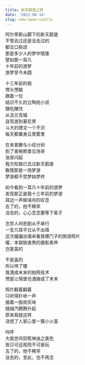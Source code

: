```yaml
---
title: 新天鹅堡之梦
date: '2021-06-14'
slug: new-swan-castle
---
```


阿尔卑斯山脚下的新天鹅堡  
不管去过还是没去过的  
都交口称颂  
那是多少人的梦中情堡  
譬如那一耳凡  
十年前的游梦  
游梦至今未圆

十三年前的我  
愣头愣脑  
跟着一位  
结识不久的立陶宛小叔  
蹭吃蹭住  
从法兰克福  
自驾游到慕尼黑  
斗大的德文一个不识  
每天都置身云里雾里

在肯普滕与小叔分别  
到了奥格斯堡见浩哥  
浩哥问起  
我方知我已去过新天鹅堡  
敢情那是一场梦游  
梦游都不觉梦始梦终

如今看到一耳凡十年前的游梦  
发现那正是我十三年前的梦游  
耳边一声柳溶月的叹息  
去了的，他不稀罕  
没去的，心心念念要等下辈子

怎奈人间悲剧从不单行  
一支凡耳平日从不出墙  
这次偏偏出墙来看我哪门子的旅游照片  
嚯，本钢铁直男的摄影素养  
岂是盖的

不是盖的  
所以垮了噻  
我渣成末末的拍照技术  
愣是让情堡也渣崩成了末末

照片翻着翻着  
只听得扑哧一声  
接着一股炭灰味<!--# 小时候家里烧水都是用炊壶吊在柴火上烧，每次水烧开的时候，水就会从炊壶嘴里溢出来，把下面的柴火浇灭一部分，熄灭的柴火会冒烟，然后因为水溅下来的缘故，也会把柴火堆里的炭灰溅起来；当我浇灭了一耳凡的火苗时，我便想起了这个景象。 -->  
随烟汽腾腾升起  
原来我就这样  
浇熄了人家心里一簇小火苗

呜呼  
大抵世间目眩神迷之美色  
皆只可远观而不可亵玩  
去了的，他不稀罕  
没去的，至此，也不再念

<!--# 写这首诗的起因一：https://yuanfan.rbind.io/posts/qq-carry/ 起因二：https://yuanfan.rbind.io/posts/some-thought-on-history/ 表达的道理很简单，不过过程有点意思，所以试写一篇 -->
